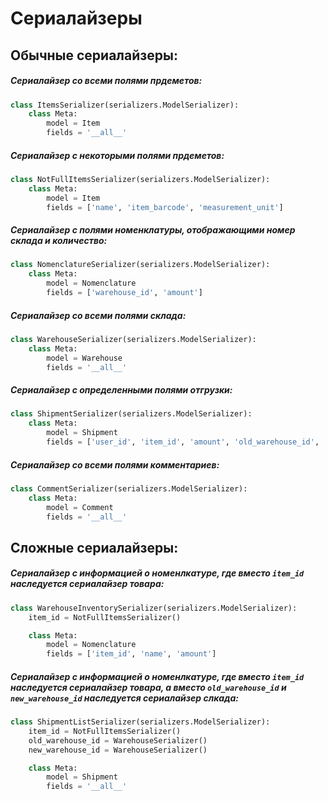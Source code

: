 # Сериалайзеры

## **Обычные сериалайзеры:**
##### Сериалайзер со всеми полями прдеметов:
``` py
class ItemsSerializer(serializers.ModelSerializer):
    class Meta:
        model = Item
        fields = '__all__'
```

##### Сериалайзер с некоторыми полями прдеметов:
``` py
class NotFullItemsSerializer(serializers.ModelSerializer):
    class Meta:
        model = Item
        fields = ['name', 'item_barcode', 'measurement_unit']
```

##### Сериалайзер с полями номенклатуры, отображающими номер склада и количество:
``` py
class NomenclatureSerializer(serializers.ModelSerializer):
    class Meta:
        model = Nomenclature
        fields = ['warehouse_id', 'amount']
```

##### Сериалайзер со всеми полями склада:
``` py
class WarehouseSerializer(serializers.ModelSerializer):
    class Meta:
        model = Warehouse
        fields = '__all__'
```

##### Сериалайзер с определенными полями отгрузки:
``` py
class ShipmentSerializer(serializers.ModelSerializer):
    class Meta:
        model = Shipment
        fields = ['user_id', 'item_id', 'amount', 'old_warehouse_id', 'new_warehouse_id']

```

##### Сериалайзер со всеми полями комментариев:
``` py
class CommentSerializer(serializers.ModelSerializer):
    class Meta:
        model = Comment
        fields = '__all__'

```

## **Сложные сериалайзеры:**
##### Сериалайзер с информацией о номенлкатуре, где вместо ```item_id``` наследуется сериалайзер товара:
``` py
class WarehouseInventorySerializer(serializers.ModelSerializer):
    item_id = NotFullItemsSerializer()

    class Meta:
        model = Nomenclature
        fields = ['item_id', 'name', 'amount']
```

##### Сериалайзер с информацией о номенлкатуре, где вместо ```item_id``` наследуется сериалайзер товара, а вместо ```old_warehouse_id``` и ```new_warehouse_id``` наследуется сериалайзер слкада:
``` py
class ShipmentListSerializer(serializers.ModelSerializer):
    item_id = NotFullItemsSerializer()
    old_warehouse_id = WarehouseSerializer()
    new_warehouse_id = WarehouseSerializer()

    class Meta:
        model = Shipment
        fields = '__all__'
```